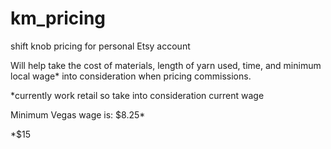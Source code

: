 # km_pricing
shift knob pricing for personal Etsy account

Will help take the cost of materials, length of yarn used, time, and minimum local wage* into consideration when pricing commissions.

*currently work retail so take into consideration current wage

Minimum Vegas wage is: $8.25*

*$15
